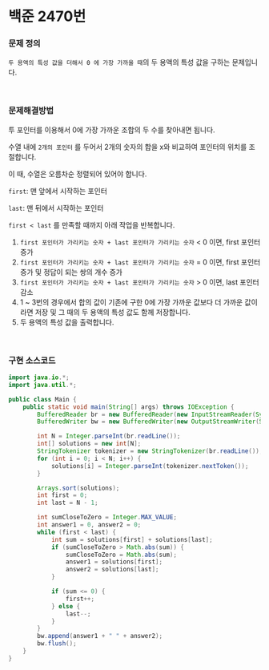 # 백준 2470번

### 문제 정의

`두 용액의 특성 값을 더해서 0 에 가장 가까울 때`의 두 용액의 특성 값을 구하는 문제입니다.

<br>

### 문제해결방법

투 포인터를 이용해서 0에 가장 가까운 조합의 두 수를 찾아내면 됩니다.

수열 내에 `2개의 포인터` 를 두어서 2개의 숫자의 합을 x와 비교하여 포인터의 위치를 조절합니다.

이 때, 수열은 오름차순 정렬되어 있어야 합니다.

`first`: 맨 앞에서 시작하는 포인터

`last`: 맨 뒤에서 시작하는 포인터

`first < last` 를 만족할 때까지 아래 작업을 반복합니다.

1. `first 포인터가 가리키는 숫자 + last 포인터가 가리키는 숫자` < 0 이면, first 포인터 증가
2. `first 포인터가 가리키는 숫자 + last 포인터가 가리키는 숫자` = 0 이면, first 포인터 증가 및 정답이 되는 쌍의 개수 증가
3. `first 포인터가 가리키는 숫자 + last 포인터가 가리키는 숫자` > 0 이면, last 포인터 감소
4. 1 ~ 3번의 경우에서 합의 값이 기존에 구한 0에 가장 가까운 값보다 더 가까운 값이라면 저장 및 그 때의 두 용액의 특성 값도 함께 저장합니다.
5. 두 용액의 특성 값을 출력합니다.

<br>

### 구현 소스코드

```java
import java.io.*;
import java.util.*;

public class Main {
    public static void main(String[] args) throws IOException {
        BufferedReader br = new BufferedReader(new InputStreamReader(System.in));
        BufferedWriter bw = new BufferedWriter(new OutputStreamWriter(System.out));

        int N = Integer.parseInt(br.readLine());
        int[] solutions = new int[N];
        StringTokenizer tokenizer = new StringTokenizer(br.readLine());
        for (int i = 0; i < N; i++) {
            solutions[i] = Integer.parseInt(tokenizer.nextToken());
        }

        Arrays.sort(solutions);
        int first = 0;
        int last = N - 1;

        int sumCloseToZero = Integer.MAX_VALUE;
        int answer1 = 0, answer2 = 0;
        while (first < last) {
            int sum = solutions[first] + solutions[last];
            if (sumCloseToZero > Math.abs(sum)) {
                sumCloseToZero = Math.abs(sum);
                answer1 = solutions[first];
                answer2 = solutions[last];
            }

            if (sum <= 0) {
                first++;
            } else {
                last--;
            }
        }
        bw.append(answer1 + " " + answer2);
        bw.flush();
    }
}
```

